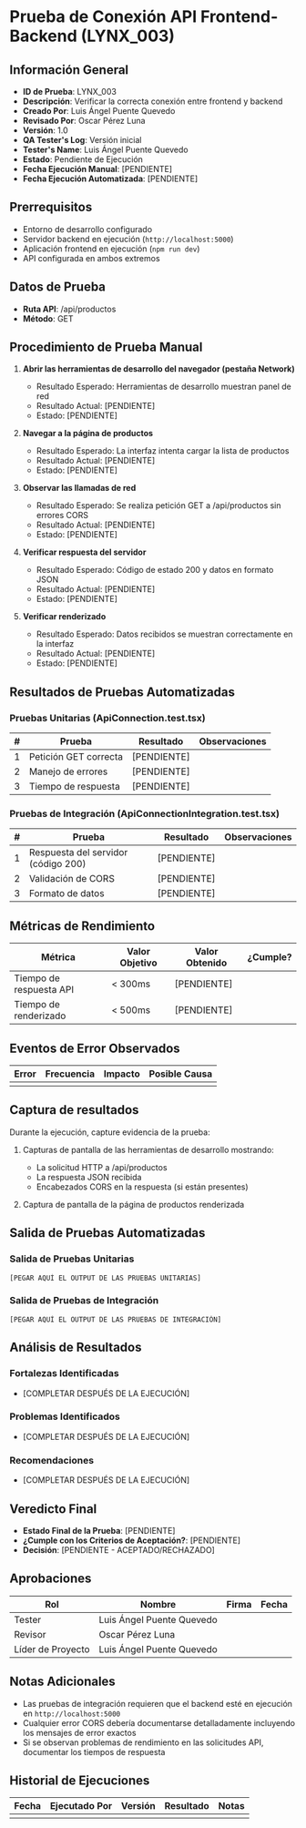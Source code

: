 # Prueba de Conexión API Frontend-Backend (LYNX_003)

## Información General

- **ID de Prueba**: LYNX_003
- **Descripción**: Verificar la correcta conexión entre frontend y backend
- **Creado Por**: Luis Ángel Puente Quevedo
- **Revisado Por**: Oscar Pérez Luna
- **Versión**: 1.0
- **QA Tester's Log**: Versión inicial
- **Tester's Name**: Luis Ángel Puente Quevedo
- **Estado**: Pendiente de Ejecución
- **Fecha Ejecución Manual**: [PENDIENTE]
- **Fecha Ejecución Automatizada**: [PENDIENTE]

## Prerrequisitos

- Entorno de desarrollo configurado
- Servidor backend en ejecución (`http://localhost:5000`)
- Aplicación frontend en ejecución (`npm run dev`)
- API configurada en ambos extremos

## Datos de Prueba

- **Ruta API**: /api/productos
- **Método**: GET

## Procedimiento de Prueba Manual

1. **Abrir las herramientas de desarrollo del navegador (pestaña Network)**
   - Resultado Esperado: Herramientas de desarrollo muestran panel de red
   - Resultado Actual: [PENDIENTE]
   - Estado: [PENDIENTE]

2. **Navegar a la página de productos**
   - Resultado Esperado: La interfaz intenta cargar la lista de productos
   - Resultado Actual: [PENDIENTE]
   - Estado: [PENDIENTE]

3. **Observar las llamadas de red**
   - Resultado Esperado: Se realiza petición GET a /api/productos sin errores CORS
   - Resultado Actual: [PENDIENTE]
   - Estado: [PENDIENTE]

4. **Verificar respuesta del servidor**
   - Resultado Esperado: Código de estado 200 y datos en formato JSON
   - Resultado Actual: [PENDIENTE]
   - Estado: [PENDIENTE]

5. **Verificar renderizado**
   - Resultado Esperado: Datos recibidos se muestran correctamente en la interfaz
   - Resultado Actual: [PENDIENTE]
   - Estado: [PENDIENTE]

## Resultados de Pruebas Automatizadas

### Pruebas Unitarias (ApiConnection.test.tsx)

| # | Prueba | Resultado | Observaciones |
|---|--------|-----------|---------------|
| 1 | Petición GET correcta | [PENDIENTE] | |
| 2 | Manejo de errores | [PENDIENTE] | |
| 3 | Tiempo de respuesta | [PENDIENTE] | |

### Pruebas de Integración (ApiConnectionIntegration.test.tsx)

| # | Prueba | Resultado | Observaciones |
|---|--------|-----------|---------------|
| 1 | Respuesta del servidor (código 200) | [PENDIENTE] | |
| 2 | Validación de CORS | [PENDIENTE] | |
| 3 | Formato de datos | [PENDIENTE] | |

## Métricas de Rendimiento

| Métrica | Valor Objetivo | Valor Obtenido | ¿Cumple? |
|---------|----------------|----------------|----------|
| Tiempo de respuesta API | < 300ms | [PENDIENTE] | |
| Tiempo de renderizado | < 500ms | [PENDIENTE] | |

## Eventos de Error Observados

| Error | Frecuencia | Impacto | Posible Causa |
|-------|------------|---------|---------------|
| | | | |

## Captura de resultados

Durante la ejecución, capture evidencia de la prueba:

1. Capturas de pantalla de las herramientas de desarrollo mostrando:
   - La solicitud HTTP a /api/productos
   - La respuesta JSON recibida
   - Encabezados CORS en la respuesta (si están presentes)

2. Captura de pantalla de la página de productos renderizada

## Salida de Pruebas Automatizadas

### Salida de Pruebas Unitarias

```
[PEGAR AQUÍ EL OUTPUT DE LAS PRUEBAS UNITARIAS]
```

### Salida de Pruebas de Integración

```
[PEGAR AQUÍ EL OUTPUT DE LAS PRUEBAS DE INTEGRACIÓN]
```

## Análisis de Resultados

### Fortalezas Identificadas

- [COMPLETAR DESPUÉS DE LA EJECUCIÓN]

### Problemas Identificados

- [COMPLETAR DESPUÉS DE LA EJECUCIÓN]

### Recomendaciones

- [COMPLETAR DESPUÉS DE LA EJECUCIÓN]

## Veredicto Final

- **Estado Final de la Prueba**: [PENDIENTE]
- **¿Cumple con los Criterios de Aceptación?**: [PENDIENTE]
- **Decisión**: [PENDIENTE - ACEPTADO/RECHAZADO]

## Aprobaciones

| Rol | Nombre | Firma | Fecha |
|-----|--------|-------|-------|
| Tester | Luis Ángel Puente Quevedo | | |
| Revisor | Oscar Pérez Luna | | |
| Líder de Proyecto | Luis Ángel Puente Quevedo | | |

## Notas Adicionales

- Las pruebas de integración requieren que el backend esté en ejecución en `http://localhost:5000`
- Cualquier error CORS debería documentarse detalladamente incluyendo los mensajes de error exactos
- Si se observan problemas de rendimiento en las solicitudes API, documentar los tiempos de respuesta

## Historial de Ejecuciones

| Fecha | Ejecutado Por | Versión | Resultado | Notas |
|-------|--------------|---------|-----------|-------|
| | | | | | 